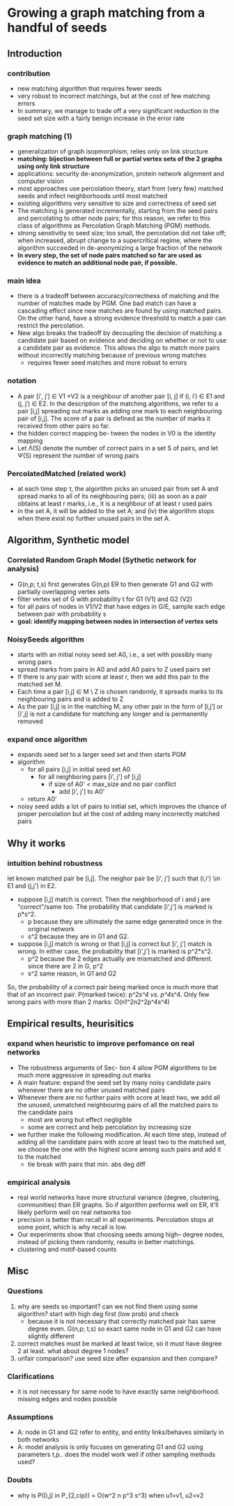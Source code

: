 # Growing a graph matching from a handful of seeds

## Introduction

### contribution
- new matching algorithm that requires fewer seeds
- very robust to incorrect matchings, but at the cost of few matching errors
- In summary, we manage to trade off a very significant reduction in the seed set size with a fairly benign increase in the error rate

### graph matching (1)
- generalization of graph isopmorphism, relies only on link structure
- **matching: bijection between full or partial vertex sets of the 2 graphs using only link structure**
- applications: security de-anonymization, protein network alignment and computer vision
- most approaches use percolation theory, start from (very few) matched seeds and infect neighborhoods until most matched
- existing algorithms very sensitive to size and correctness of seed set
- The matching is generated incrementally, starting from the seed pairs and percolating to other node pairs; for this reason, we refer to this class of algorithms as Percolation Graph Matching (PGM) methods.
- strong senstivitiy to seed size; too small, the percolation did not take off; when increased, abrupt change to a supercritical regime, where the algorithm succeeded in de-anonymizing a large fraction of the network
- **In every step, the set of node pairs matched so far are used as evidence to match an additional node pair, if possible.**

### main idea
- there is a tradeoff between accuracy/correctness of matching and the number of matches made by PGM. One bad match can have a cascading effect since new matches are found by using matched pairs. On the other hand, have a strong evidence threshold to match a pair can restrict the percolation.
- New algo breaks the tradeoff by decoupling the decision of matching a candidate pair based on evidence and deciding on whether or not to use a candidate pair as evidence. This allows the algo to match more pairs without incorrectly matching because of previous wrong matches
	- requires fewer seed matches and more robust to errors

### notation
-  A pair [i′, j′] ∈ V1 ×V2 is a neighbour of another pair [i, j] if (i, i′) ∈ E1 and (j, j′) ∈ E2. In the description of the matching algorithms, we refer to a pair [i,j] spreading out marks as adding one mark to each neighbouring pair of [i,j]. The score of a pair is defined as the number of marks it received from other pairs so far.
- the hidden correct mapping be- tween the nodes in V0 is the identity mapping
- Let Λ(S) denote the number of correct pairs in a set S of pairs, and let Ψ(S) represent the number of wrong pairs

### PercolatedMatched (related work)
-  at each time step τ, the algorithm picks an unused pair from set A and spread marks to all of its neighbouring pairs; (iii) as soon as a pair obtains at least r marks, i.e., it is a neighbour of at least r used pairs
- in the set A, it will be added to the set A; and (iv) the algorithm stops when there exist no further unused pairs in the set A.

## Algorithm, Synthetic model

### **Correlated Random Graph Model (Sythetic network for analysis)**
- G(n,p; t,s) first generates G(n,p) ER to then generate G1 and G2 with partially overlapping vertex sets
- filter vertex set of G with probability t for G1 (V1) and G2 (V2)
- for all pairs of nodes in V1/V2 that have edges in G/E, sample each edge between pair with probability s
- **goal: identify mapping between nodes in intersection of vertex sets**


### NoisySeeds algorithm
- starts with an initial noisy seed set A0, i.e., a set with possibly many wrong pairs
- spread marks from pairs in A0 and add A0 pairs to Z used pairs set
-  If there is any pair with score at least r, then we add this pair to the matched set M.
- Each time a pair [i,j] ∈ M \ Z is chosen randomly, it spreads marks to its neighbouring pairs and is added to Z
- As the pair [i,j] is in the matching M, any other pair in the form of [i,j′] or [i′,j] is not a candidate for matching any longer and is permanently removed

### **expand once algorithm**
- expands seed set to a larger seed set and then starts PGM
- algorithm
	- for all pairs [i,j] in initial seed set A0
		- for all neighboring pairs [i', j'] of [i,j]
			- if size of A0' < max_size and no pair conflict
				- add [i', j'] to A0'
	- return A0'
- noisy seed adds a lot of pairs to initial set, which improves the chance of proper percolation but at the cost of adding many incorrectly matched pairs

## Why it works

### **intuition behind robustness**
let known matched pair be [i,j]. The neighor pair be [i', j'] such that (i,i') \in E1 and (j,j') in E2.
- suppose [i,j] match is correct. Then the neighborhood of i and j are "correct"/same too. The probability that candidate [i',j'] is marked is p*s^2.
	- p because they are ultimately the same edge generated once in the original network
	- s^2 because they are in G1 and G2.
- suppose [i,j] match is wrong or that [i,j] is correct but [i', j'] match is wrong. In either case, the probability that [i',j'] is marked is p^2*s^2.
	- p^2 because the 2 edges actually are mismatched and different. since there are 2 in G, p^2
	- s^2 same reason, in G1 and G2

So, the probability of a correct pair being marked once is much more that that of an incorrect pair. P(marked twice): p^2*s^4 vs. p^4*s^4. Only few wrong pairs with more than 2 marks: O(n1^2n2^2p^4s^4)

## Empirical results, heurisitics

### **expand when heuristic to improve perfomance on real networks**
- The robustness arguments of Sec- tion 4 allow PGM algorithms to be much more aggressive in spreading out marks
- A main feature: expand the seed set by many noisy candidate pairs whenever there are no other unused matched pairs
- Whenever there are no further pairs with score at least two, we add all the unused, unmatched neighbouring pairs of all the matched pairs to the candidate pairs
	- most are wrong but effect negligible
	- some are correct and help percolation by increasing size
- we further make the following modification. At each time step, instead of adding all the candidate pairs with score at least two to the matched set, we choose the one with the highest score among such pairs and add it to the matched
	- tie break with pairs that min. abs deg diff

### **empirical analysis**
- real world networks have more structural variance (degree, clsutering, communities) than ER graphs. So if algorithm performs well on ER, it'll likely perform well on real networks too
- precision is better than recall in all experiments. Percolation stops at some point, which is why recall is low.
- Our experiments show that choosing seeds among high– degree nodes, instead of picking them randomly, results in better matchings.
- clustering and motif-based counts

## Misc

### Questions
1. why are seeds so important? can we not find them using some algorithm? start with high deg first (low prob) and check
	- because it is not necessary that correctly matched pair has same degree even. G(n,p; t,s) so exact same node in G1 and G2 can have slightly different
2. correct matches must be marked at least twice, so it must have degree 2 at least. what about degree 1 nodes?
3. unfair comparison? use seed size after expansion and then compare?

### **Clarifications**
- it is not necessary for same node to have exactly same neighborhood. missing edges and nodes possible

### Assumptions
- A: node in G1 and G2 refer to entity, and entity links/behaves similarly in both networks
- A: model analysis is only focuses on generating G1 and G2 using parameters t,p.. does the model work well if other sampling methods used?

### Doubts
- why is P([i,j] in P_{2,cip}) = O(w^2 n p^3 s^3) when u1=v1, u2=v2

